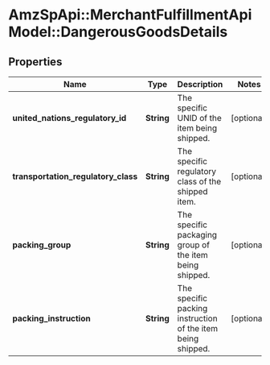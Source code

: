 # AmzSpApi::MerchantFulfillmentApiModel::DangerousGoodsDetails

## Properties
Name | Type | Description | Notes
------------ | ------------- | ------------- | -------------
**united_nations_regulatory_id** | **String** | The specific UNID of the item being shipped. | [optional] 
**transportation_regulatory_class** | **String** | The specific regulatory class of the shipped item. | [optional] 
**packing_group** | **String** | The specific packaging group of the item being shipped. | [optional] 
**packing_instruction** | **String** | The specific packing instruction of the item being shipped. | [optional] 


